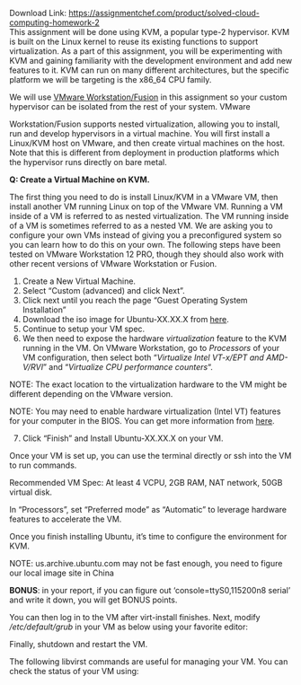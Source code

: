 Download Link: https://assignmentchef.com/product/solved-cloud-computing-homework-2
<br>
This assignment will be done using KVM, a popular type-2 hypervisor. KVM is built on the Linux kernel to reuse its existing functions to support virtualization. As a part of this assignment, you will be experimenting with KVM and gaining familiarity with the development environment and add new features to it. KVM can run on many different architectures, but the specific platform we will be targeting is the x86_64 CPU family.

We will use <a href="https://www.vmware.com/products/workstation-pro.html">VMware Workstation/Fusion</a> in this assignment so your custom hypervisor can be isolated from the rest of your system. VMware

Workstation/Fusion supports nested virtualization, allowing you to install, run and develop hypervisors in a virtual machine. You will first install a Linux/KVM host on VMware, and then create virtual machines on the host. Note that this is different from deployment in production platforms which the hypervisor runs directly on bare metal.

<strong>Q: Create a Virtual Machine on KVM.</strong>

The first thing you need to do is install Linux/KVM in a VMware VM, then install another VM running Linux on top of the VMware VM. Running a VM inside of a VM is referred to as nested virtualization. The VM running inside of a VM is sometimes referred to as a nested VM. We are asking you to configure your own VMs instead of giving you a preconfigured system so you can learn how to do this on your own. The following steps have been tested on VMware Workstation 12 PRO, though they should also work with other recent versions of VMware Workstation or Fusion.

<ol>

 <li>Create a New Virtual Machine.</li>

 <li>Select “Custom (advanced) and click Next”.</li>

 <li>Click next until you reach the page “Guest Operating System Installation”</li>

 <li>Download the iso image for Ubuntu-XX.XX.X from <a href="https://www.ubuntu.com/download/desktop">here</a>.</li>

 <li>Continue to setup your VM spec.</li>

 <li>We then need to expose the hardware <em>virtualization</em> feature to the KVM running in the VM. On VMware Workstation, go to <em>Processors</em> of your VM configuration, then select both “<em>Virtualize Intel VT-x/EPT and AMD-V/RVI</em>” and “<em>Virtualize CPU performance counters</em>“.</li>

</ol>

NOTE: The exact location to the virtualization hardware to the VM might be different depending on the VMware version.

NOTE: You may need to enable hardware virtualization (Intel VT) features for your computer in the BIOS. You can get more information from <a href="https://www.intel.com/content/www/us/en/support/articles/000007139/server-products.html">here</a>.

<ol start="7">

 <li>Click “Finish” and Install Ubuntu-XX.XX.X on your VM.</li>

</ol>

Once your VM is set up, you can use the terminal directly or ssh into the VM to run commands.

Recommended VM Spec: At least 4 VCPU, 2GB RAM, NAT network, 50GB virtual disk.

In “Processors”, set “Preferred mode” as “Automatic” to leverage hardware features to accelerate the VM.

Once you finish installing Ubuntu, it’s time to configure the environment for KVM.

NOTE: us.archive.ubuntu.com may not be fast enough, you need to figure our local image site in China

<strong>BONUS</strong>: in your report, if you can figure out ‘console=ttyS0,115200n8 serial’ and write it down, you will get BONUS points.

You can then log in to the VM after virt-install finishes. Next, modify <em>/etc/default/grub</em> in your VM as below using your favorite editor:

Finally, shutdown and restart the VM.

The following libvirst commands are useful for managing your VM. You can check the status of your VM using: